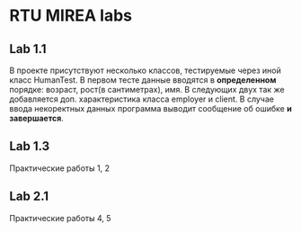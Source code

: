 # RTU MIREA labs

## Lab 1.1
В проекте присутствуют несколько классов, тестируемые через иной класс HumanTest.
В первом тесте данные вводятся в **определенном** порядке: возраст, рост(в сантиметрах), имя.
В следующих двух так же добавляется доп. характеристика класса employer и client.
В случае ввода некоректных данных программа выводит сообщение об ошибке **и завершается**.

## Lab 1.3
Практические работы 1, 2

## Lab 2.1
Практические работы 4, 5
